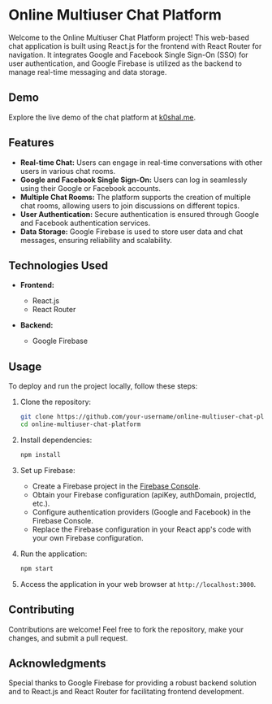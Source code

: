 # Online Multiuser Chat Platform

Welcome to the Online Multiuser Chat Platform project! This web-based chat application is built using React.js for the frontend with React Router for navigation. It integrates Google and Facebook Single Sign-On (SSO) for user authentication, and Google Firebase is utilized as the backend to manage real-time messaging and data storage.

## Demo

Explore the live demo of the chat platform at [k0shal.me](https://k0shal.me).

## Features

- **Real-time Chat:** Users can engage in real-time conversations with other users in various chat rooms.
- **Google and Facebook Single Sign-On:** Users can log in seamlessly using their Google or Facebook accounts.
- **Multiple Chat Rooms:** The platform supports the creation of multiple chat rooms, allowing users to join discussions on different topics.
- **User Authentication:** Secure authentication is ensured through Google and Facebook authentication services.
- **Data Storage:** Google Firebase is used to store user data and chat messages, ensuring reliability and scalability.

## Technologies Used

- **Frontend:**
  - React.js
  - React Router

- **Backend:**
  - Google Firebase

## Usage

To deploy and run the project locally, follow these steps:

1. Clone the repository:

    ```bash
    git clone https://github.com/your-username/online-multiuser-chat-platform.git
    cd online-multiuser-chat-platform
    ```

2. Install dependencies:

    ```bash
    npm install
    ```

3. Set up Firebase:
   
   - Create a Firebase project in the [Firebase Console](https://console.firebase.google.com/).
   - Obtain your Firebase configuration (apiKey, authDomain, projectId, etc.).
   - Configure authentication providers (Google and Facebook) in the Firebase Console.
   - Replace the Firebase configuration in your React app's code with your own Firebase configuration.

4. Run the application:

    ```bash
    npm start
    ```

5. Access the application in your web browser at `http://localhost:3000`.

## Contributing

Contributions are welcome! Feel free to fork the repository, make your changes, and submit a pull request.

## Acknowledgments

Special thanks to Google Firebase for providing a robust backend solution and to React.js and React Router for facilitating frontend development.
